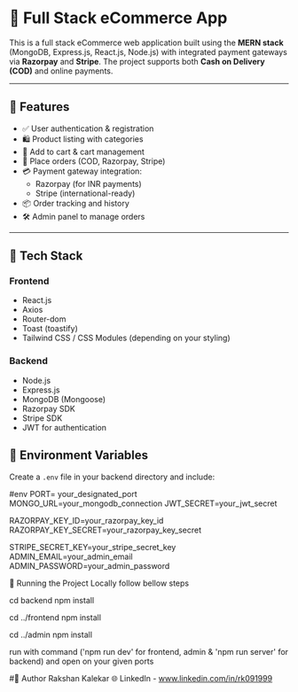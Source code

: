 # 🛒 Full Stack eCommerce App

This is a full stack eCommerce web application built using the **MERN stack** (MongoDB, Express.js, React.js, Node.js) with integrated payment gateways via **Razorpay** and **Stripe**. The project supports both **Cash on Delivery (COD)** and online payments.

---

## 🚀 Features

- ✅ User authentication & registration
- 🛍️ Product listing with categories
- 🧺 Add to cart & cart management
- 🧾 Place orders (COD, Razorpay, Stripe)
- 💳 Payment gateway integration:
  - Razorpay (for INR payments)
  - Stripe (international-ready)
- 📦 Order tracking and history
- 🛠️ Admin panel to manage orders

---

## 🧰 Tech Stack

### Frontend
- React.js
- Axios
- Router-dom
- Toast (toastify)
- Tailwind CSS / CSS Modules (depending on your styling)

### Backend
- Node.js
- Express.js
- MongoDB (Mongoose)
- Razorpay SDK
- Stripe SDK
- JWT for authentication

## 🔐 Environment Variables

Create a `.env` file in your backend directory and include:

#env
PORT= your_designated_port
MONGO_URL=your_mongodb_connection
JWT_SECRET=your_jwt_secret

RAZORPAY_KEY_ID=your_razorpay_key_id
RAZORPAY_KEY_SECRET=your_razorpay_key_secret

STRIPE_SECRET_KEY=your_stripe_secret_key
ADMIN_EMAIL=your_admin_email
ADMIN_PASSWORD=your_admin_password

🧪 Running the Project Locally follow bellow steps

cd backend
npm install

cd ../frontend
npm install

cd ../admin
npm install

run with command ('npm run dev' for frontend, admin & 'npm run server' for backend) and open on your given ports

#👤 Author
Rakshan Kalekar
🌐 LinkedIn - www.linkedin.com/in/rk091999

